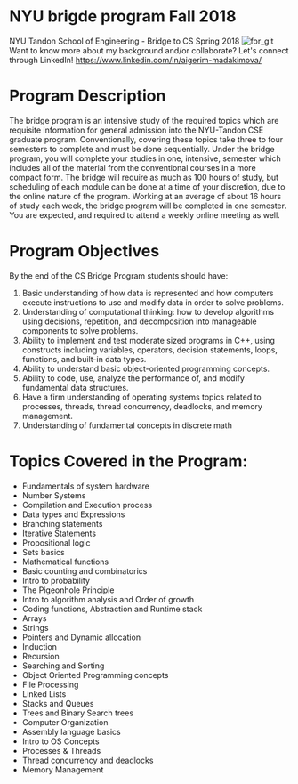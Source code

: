# NYU brigde program Fall 2018
NYU Tandon School of Engineering - Bridge to CS Spring 2018
![for_git](https://user-images.githubusercontent.com/87446059/126022196-94a01874-0754-4a58-9c61-8a293853db9a.jpeg)
Want to know more about my background and/or collaborate? Let's connect through LinkedIn! https://www.linkedin.com/in/aigerim-madakimova/
# Program Description

The bridge program is an intensive study of the required topics which are requisite information for general admission into the NYU-Tandon CSE graduate program. Conventionally, covering these topics take three to four semesters to complete and must be done sequentially. Under the bridge program, you will complete your studies in one, intensive, semester which includes all of the material from the conventional courses in a more compact form. The bridge will require as much as 100 hours of study, but scheduling of each module can be done at a time of your discretion, due to the online nature of the program. Working at an average of about 16 hours of study each week, the bridge program will be completed in one semester. You are expected, and required to attend a weekly online meeting as well.
# Program Objectives

By the end of the CS Bridge Program students should have:
1. Basic understanding of how data is represented and how computers execute instructions to use and modify data in order to solve problems.
2. Understanding of computational thinking: how to develop algorithms using decisions, repetition, and decomposition into manageable components to solve problems.
3. Ability to implement and test moderate sized programs in C++, using constructs including variables, operators, decision statements, loops, functions, and built-in data types.
4. Ability to understand basic object-oriented programming concepts.
5. Ability to code, use, analyze the performance of, and modify fundamental data structures.
6. Have a firm understanding of operating systems topics related to processes, threads, thread concurrency, deadlocks, and memory management.
7. Understanding of fundamental concepts in discrete math
# Topics Covered in the Program:

 * Fundamentals of system hardware
 * Number Systems
 * Compilation and Execution process
 * Data types and Expressions
 * Branching statements
 * Iterative Statements
 * Propositional logic
 * Sets basics
 * Mathematical functions
 * Basic counting and combinatorics
 * Intro to probability
 * The Pigeonhole Principle
 * Intro to algorithm analysis and Order of growth
 * Coding functions, Abstraction and Runtime stack
 * Arrays
 * Strings
 * Pointers and Dynamic allocation
 * Induction
 * Recursion
 * Searching and Sorting
 * Object Oriented Programming concepts
 * File Processing
 * Linked Lists
 * Stacks and Queues
 * Trees and Binary Search trees
 * Computer Organization
 * Assembly language basics
 * Intro to OS Concepts
 * Processes & Threads 
 * Thread concurrency and deadlocks
 * Memory Management
